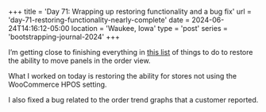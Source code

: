 +++
title = 'Day 71: Wrapping up restoring functionality and a bug fix'
url = 'day-71-restoring-functionality-nearly-complete'
date = 2024-06-24T14:16:12-05:00
location = 'Waukee, Iowa'
type = 'post'
series = 'bootstrapping-journal-2024'
+++

I’m getting close to finishing everything in [this list](/day-69-restoring-functionality-continued/) of things to do to restore the ability to move panels in the order view.

What I worked on today is restoring the ability for stores not using the WooCommerce HPOS setting.

I also fixed a bug related to the order trend graphs that a customer reported.
